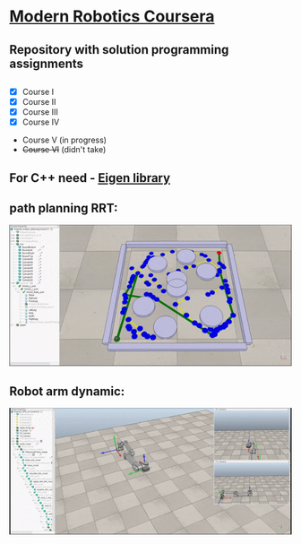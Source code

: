 # <a href="https://www.coursera.org/specializations/modernrobotics">Modern Robotics Coursera</a>
## Repository with solution programming assignments

##
- [x] Course I
- [x] Course II
- [x] Course III
- [x] Course IV
- Course V (in progress)
- ~~Course VI~~ (didn't take)

##
## For C++ need - <a href="http://eigen.tuxfamily.org/index.php?title=Main_Page">Eigen library</a>


## path planning RRT:
<img src="resource/rrt.gif">

## Robot arm dynamic:
<img src="resource/arm.gif">

